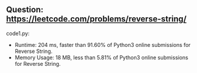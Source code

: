 ## Question: https://leetcode.com/problems/reverse-string/

code1.py:
* Runtime: 204 ms, faster than 91.60% of Python3 online submissions for Reverse String.
* Memory Usage: 18 MB, less than 5.81% of Python3 online submissions for Reverse String.